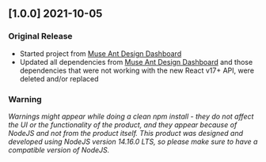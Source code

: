 ## [1.0.0] 2021-10-05

### Original Release

- Started project from [Muse Ant Design Dashboard](https://www.creative-tim.com/product/muse-ant-design-Dashboard?ref=changelog-madd)
- Updated all dependencies from [Muse Ant Design Dashboard](https://www.creative-tim.com/product/muse-ant-design-Dashboard?ref=changelog-madd) and those dependencies that were not working with the new React v17+ API, were deleted and/or replaced

### Warning

_Warnings might appear while doing a clean npm install - they do not affect the UI or the functionality of the product, and they appear because of NodeJS and not from the product itself._
_This product was designed and developed using NodeJS version 14.16.0 LTS, so please make sure to have a compatible version of NodeJS._
